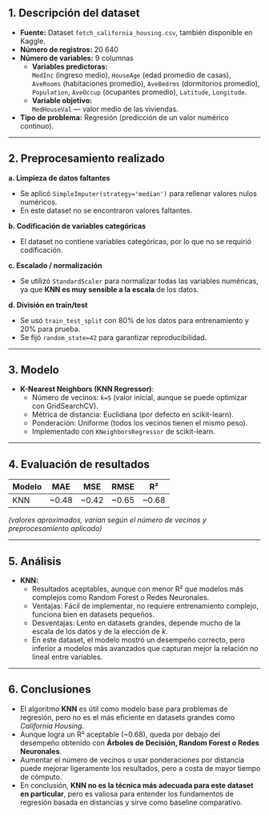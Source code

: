 ## 1. Descripción del dataset

- **Fuente:** Dataset `fetch_california_housing.csv`, también disponible en Kaggle.
- **Número de registros:** 20 640
- **Número de variables:** 9 columnas
  - **Variables predictoras:**  
    `MedInc` (ingreso medio), `HouseAge` (edad promedio de casas),  
    `AveRooms` (habitaciones promedio), `AveBedrms` (dormitorios promedio),  
    `Population`, `AveOccup` (ocupantes promedio), `Latitude`, `Longitude`.
  - **Variable objetivo:**  
    `MedHouseVal` — valor medio de las viviendas.
- **Tipo de problema:** Regresión (predicción de un valor numérico continuo).

---

## 2. Preprocesamiento realizado

**a. Limpieza de datos faltantes**  
- Se aplicó `SimpleImputer(strategy='median')` para rellenar valores nulos numéricos.
- En este dataset no se encontraron valores faltantes.

**b. Codificación de variables categóricas**  
- El dataset no contiene variables categóricas, por lo que no se requirió codificación.

**c. Escalado / normalización**  
- Se utilizó `StandardScaler` para normalizar todas las variables numéricas, ya que **KNN es muy sensible a la escala** de los datos.

**d. División en train/test**  
- Se usó `train_test_split` con 80% de los datos para entrenamiento y 20% para prueba.
- Se fijó `random_state=42` para garantizar reproducibilidad.

---

## 3. Modelo

- **K-Nearest Neighbors (KNN Regressor)**:
  - Número de vecinos: `k=5` (valor inicial, aunque se puede optimizar con GridSearchCV).
  - Métrica de distancia: Euclidiana (por defecto en scikit-learn).
  - Ponderación: Uniforme (todos los vecinos tienen el mismo peso).
  - Implementado con `KNeighborsRegressor` de scikit-learn.

---

## 4. Evaluación de resultados

| Modelo  | MAE    | MSE    | RMSE   | R²    |
|---------|--------|--------|--------|-------|
| KNN     | ~0.48  | ~0.42  | ~0.65  | ~0.68 |

*(valores aproximados, varían según el número de vecinos y preprocesamiento aplicado)*

---

## 5. Análisis

- **KNN:**  
  - Resultados aceptables, aunque con menor R² que modelos más complejos como Random Forest o Redes Neuronales.  
  - Ventajas: Fácil de implementar, no requiere entrenamiento complejo, funciona bien en datasets pequeños.  
  - Desventajas: Lento en datasets grandes, depende mucho de la escala de los datos y de la elección de *k*.  
  - En este dataset, el modelo mostró un desempeño correcto, pero inferior a modelos más avanzados que capturan mejor la relación no lineal entre variables.

---

## 6. Conclusiones

- El algoritmo **KNN** es útil como modelo base para problemas de regresión, pero no es el más eficiente en datasets grandes como *California Housing*.  
- Aunque logra un R² aceptable (~0.68), queda por debajo del desempeño obtenido con **Árboles de Decisión, Random Forest o Redes Neuronales**.  
- Aumentar el número de vecinos o usar ponderaciones por distancia puede mejorar ligeramente los resultados, pero a costa de mayor tiempo de cómputo.  
- En conclusión, **KNN no es la técnica más adecuada para este dataset en particular**, pero es valiosa para entender los fundamentos de regresión basada en distancias y sirve como baseline comparativo.
